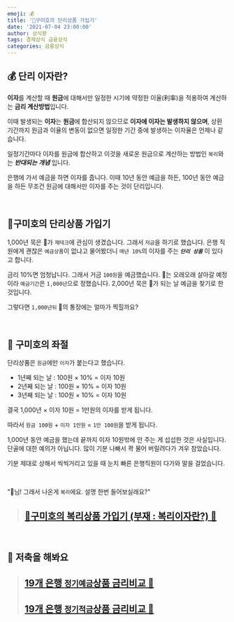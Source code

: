 ```yaml
---
emoji: 💰
title: '🦊구미호의 단리상품 가입기'
date: '2021-07-04 23:00:00'
author: 상식왕
tags: 경제상식 금융상식
categories: 금융상식
---
```


## 💰 단리 이자란?

<b>이자</b>를 계산할 때 <b>원금</b>에 대해서만 일정한 시기에 약정한 이율(利率)을 적용하여 계산하는 <b>금리 계산방법</b>입니다.

이때 발생되는 <b>이자</b>는 <b>원금</b>에 합산되지 않으므로 <b>이자에 이자는 발생하지 않으며</b>, 상환기간까지 원금과 이율의 변동이 없으면 일정한 기간 중에 발생하는 이자율은 언제나 같습니다.

일정기간마다 이자를 원금에 합산하고 이것을 새로운 원금으로 계산하는 방법인 `복리`와는 **_반대되는 개념_** 입니다.

은행에 가서 예금을 하면 이자를 줍니다. 이때 10년 동안 예금을 하든, 100년 동안 예금을 하든 무조건 원금에 대해서만 이자를 주는 것이 단리입니다.

<br/>

## 🦊구미호의 단리상품 가입기

1,000년 묵은 🦊가 `재테크`에 관심이 생겼습니다. 그래서 `저금`을 하기로 했습니다. 은행 직원에게 괜찮은 `예금상품`이 없냐고 물어봤더니 `매년 10%`의 이자를 주는 **_`단리 상품`_** 이 있다고 합니다.

금리 10%면 엄청납니다. 그래서 거금 `100원`을 예금했습니다. 🦊는 오래오래 살아갈 예정이라 `예금기간`은 `1,000년`으로 정했습니다. 2,000년 묵은 🦊가 되는 날 예금을 찾기로 한 것입니다.

그렇다면 `1,000년뒤` 🦊의 통장에는 얼마가 찍힐까요?

<br/>

## 🤬 구미호의 좌절

단리상품은 `원금`에만 `이자`가 붙는다고 했습니다.

- 1년째 되는 날 : 100원 × 10% = 이자 10원
- 2년째 되는 날 : 100원 × 10% = 이자 10원
- 3년째 되는 날 : 100원 × 10% = 이자 10원

결국 1,000년 × 이자 10원 = 1만원의 이자를 받게 됩니다.

따라서 `원금 100원` + `이자 1만원` = `1만 100원`을 받게 됩니다.

1,000년 동안 예금을 했는데 끝까지 이자 10원밖에 안 주는 게 섭섭한 것은 사실입니다. 단골에 대한 예의가 아닙니다. 많이 기분 나빠서 콱 물어 버릴려다가 겨우 참았습니다.

기분 제대로 상해서 씩씩거리고 있을 때 눈치 빠른 은행직원이 다가와 말을 걸었습니다.

<br />

"🦊님! 그래서 나온게 `복리`에요. 설명 한번 들어보실래요?"

> ## [**🦊구미호의 복리상품 가입기 (부재 : 복리이자란?) 🔗**](/구미호의복리상품가입기)

<br/>

## 💸 저축을 해봐요

> ## [**19개 은행 `정기예금`상품 금리비교 🔗**](/시중은행정기예금금리비교)
>
> ## [**19개 은행 `정기적금`상품 금리비교 🔗**](/시중은행정기적금금리비교)

```toc

```
